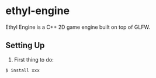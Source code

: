 # ethyl-engine

Ethyl Engine is a C++ 2D game engine built on top of GLFW. 

## Setting Up

1. First thing to do:
```
$ install xxx
```

